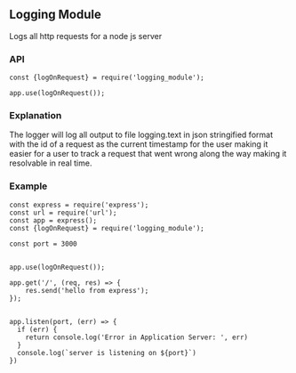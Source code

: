 ## Logging Module

Logs all http requests for a node js server

### API
```
const {logOnRequest} = require('logging_module');

app.use(logOnRequest());
```

### Explanation

The logger will log all output to file logging.text in json stringified format with the id of a request as the current timestamp for the user making it easier for a user to track a request that went wrong along the way making it resolvable in real time.

### Example
```
const express = require('express');
const url = require('url');
const app = express();
const {logOnRequest} = require('logging_module');

const port = 3000


app.use(logOnRequest());

app.get('/', (req, res) => {
    res.send('hello from express');
});


app.listen(port, (err) => {
  if (err) {
    return console.log('Error in Application Server: ', err)
  }
  console.log(`server is listening on ${port}`)
})
```
 
